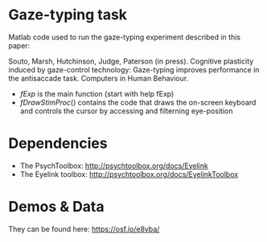 # Gaze-typing task 
Matlab code used to run the gaze-typing experiment described in this paper:

Souto, Marsh, Hutchinson, Judge, Paterson (in press). Cognitive plasticity induced by gaze-control technology: Gaze-typing improves performance in the antisaccade task. Computers in Human Behaviour.

- _fExp_ is the main function (start with help fExp)
- _fDrawStimProc_() contains the code that draws the on-screen keyboard and controls the cursor by accessing and filterning eye-position 

# Dependencies
- The PsychToolbox: http://psychtoolbox.org/docs/Eyelink
- The Eyelink toolbox: http://psychtoolbox.org/docs/EyelinkToolbox

# Demos & Data
They can be found here: https://osf.io/e8vba/
